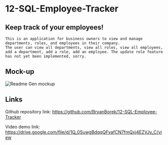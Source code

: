 # 12-SQL-Employee-Tracker

## Keep track of your employees!

```
This is an application for business owners to view and manage departments, roles, and employees in their company.
The user can view all departments, view all roles, view all employees, add a department, add a role, add an employee. The update role feature has not yet been implemented, sorry.
```

## Mock-up

![Readme Gen mockup](./public/note-taker-mockup.png)

## Links

Github repository link: https://github.com/BryanBorek/12-SQL-Employee-Tracker

Video demo link: https://drive.google.com/file/d/1Q_0SuwgBdqqQFyafCN7fmQxj4EZVJy_C/view